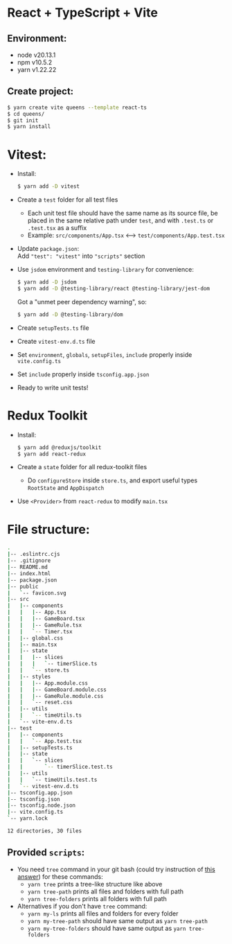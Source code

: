 # React + TypeScript + Vite

## Environment:
- node v20.13.1
- npm v10.5.2
- yarn v1.22.22

## Create project:
```bash
$ yarn create vite queens --template react-ts
$ cd queens/
$ git init
$ yarn install
```

# Vitest:
- Install:
  ```bash
  $ yarn add -D vitest
  ```

- Create a `test` folder for all test files
  - Each unit test file should have the same name as its source file, be placed in the same relative path under `test`, and with `.test.ts` or `.test.tsx` as a suffix
  - Example: `src/components/App.tsx` <--> `test/components/App.test.tsx`

- Update `package.json`:\
  Add `"test": "vitest"` into `"scripts"` section

- Use `jsdom` environment and `testing-library` for convenience:
  ```bash
  $ yarn add -D jsdom
  $ yarn add -D @testing-library/react @testing-library/jest-dom
  ```
  Got a "unmet peer dependency warning", so:
  ```bash
  $ yarn add -D @testing-library/dom
  ```

- Create `setupTests.ts` file

- Create `vitest-env.d.ts` file

- Set `environment`, `globals`, `setupFiles`, `include` properly inside `vite.config.ts`

- Set `include` properly inside `tsconfig.app.json`

- Ready to write unit tests!

# Redux Toolkit
- Install:
  ```bash
  $ yarn add @reduxjs/toolkit
  $ yarn add react-redux
  ```

- Create a `state` folder for all redux-toolkit files
  - Do `configureStore` inside `store.ts`, and export useful types `RootState` and `AppDispatch`

- Use `<Provider>` from `react-redux` to modify `main.tsx`

# File structure:
```bash
.
|-- .eslintrc.cjs
|-- .gitignore
|-- README.md
|-- index.html
|-- package.json
|-- public
|   `-- favicon.svg
|-- src
|   |-- components
|   |   |-- App.tsx
|   |   |-- GameBoard.tsx
|   |   |-- GameRule.tsx
|   |   `-- Timer.tsx
|   |-- global.css
|   |-- main.tsx
|   |-- state
|   |   |-- slices
|   |   |   `-- timerSlice.ts
|   |   `-- store.ts
|   |-- styles
|   |   |-- App.module.css
|   |   |-- GameBoard.module.css
|   |   |-- GameRule.module.css
|   |   `-- reset.css
|   |-- utils
|   |   `-- timeUtils.ts
|   `-- vite-env.d.ts
|-- test
|   |-- components
|   |   `-- App.test.tsx
|   |-- setupTests.ts
|   |-- state
|   |   `-- slices
|   |       `-- timerSlice.test.ts
|   |-- utils
|   |   `-- timeUtils.test.ts
|   `-- vitest-env.d.ts
|-- tsconfig.app.json
|-- tsconfig.json
|-- tsconfig.node.json
|-- vite.config.ts
`-- yarn.lock

12 directories, 30 files
```

## Provided `scripts`:
- You need `tree` command in your git bash (could try instruction of [this answer](https://superuser.com/questions/531592/how-to-add-the-tree-command-to-git-bash-in-windows#1141489)) for these commands:
  - `yarn tree` prints a tree-like structure like above
  - `yarn tree-path` prints all files and folders with full path
  - `yarn tree-folders` prints all folders with full path
- Alternatives if you don't have `tree` command:
  - `yarn my-ls` prints all files and folders for every folder
  - `yarn my-tree-path` should have same output as `yarn tree-path`
  - `yarn my-tree-folders` should have same output as `yarn tree-folders`
